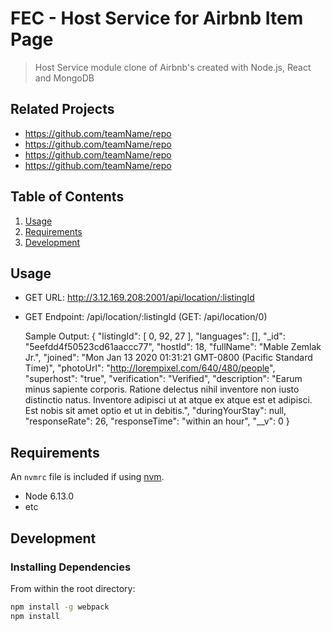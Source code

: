 # FEC - Host Service for Airbnb Item Page

> Host Service module clone of Airbnb's created with Node.js, React and MongoDB

## Related Projects

  - https://github.com/teamName/repo
  - https://github.com/teamName/repo
  - https://github.com/teamName/repo
  - https://github.com/teamName/repo

## Table of Contents

1. [Usage](#Usage)
1. [Requirements](#requirements)
1. [Development](#development)

## Usage

  - GET URL: http://3.12.169.208:2001/api/location/:listingId
  - GET Endpoint: /api/location/:listingId (GET: /api/location/0)

    Sample Output:
        {
            "listingId": [
                0,
                92,
                27
            ],
            "languages": [],
            "_id": "5eefdd4f50523cd61aaccc77",
            "hostId": 18,
            "fullName": "Mable Zemlak Jr.",
            "joined": "Mon Jan 13 2020 01:31:21 GMT-0800 (Pacific Standard Time)",
            "photoUrl": "http://lorempixel.com/640/480/people",
            "superhost": "true",
            "verification": "Verified",
            "description": "Earum minus sapiente corporis. Ratione delectus nihil inventore non iusto distinctio natus. Inventore adipisci ut at atque ex atque est et adipisci. Est nobis sit amet optio et ut in debitis.",
            "duringYourStay": null,
            "responseRate": 26,
            "responseTime": "within an hour",
            "__v": 0
        }

## Requirements

An `nvmrc` file is included if using [nvm](https://github.com/creationix/nvm).

- Node 6.13.0
- etc

## Development

### Installing Dependencies

From within the root directory:

```sh
npm install -g webpack
npm install
```

